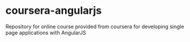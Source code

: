 # coursera-angularjs
Repository for online course provided from coursera for developing single page applications with AngularJS
